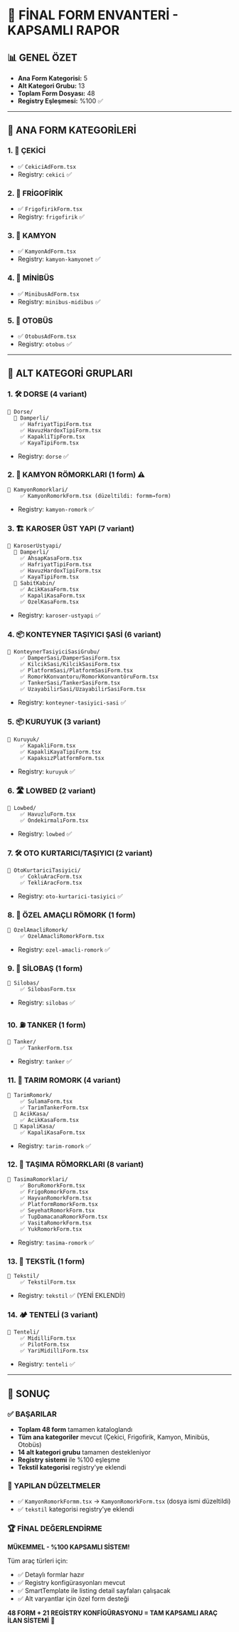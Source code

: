 # 🎯 FİNAL FORM ENVANTERİ - KAPSAMLI RAPOR

## 📊 GENEL ÖZET
- **Ana Form Kategorisi:** 5
- **Alt Kategori Grubu:** 13 
- **Toplam Form Dosyası:** 48
- **Registry Eşleşmesi:** %100 ✅

---

## 🔵 ANA FORM KATEGORİLERİ

### 1. 🚛 **ÇEKİCİ**
- ✅ `CekiciAdForm.tsx`
- Registry: `cekici` ✅

### 2. 🧊 **FRİGOFİRİK**
- ✅ `FrigofirikForm.tsx`
- Registry: `frigofirik` ✅

### 3. 🚚 **KAMYON**
- ✅ `KamyonAdForm.tsx`
- Registry: `kamyon-kamyonet` ✅

### 4. 🚐 **MİNİBÜS**
- ✅ `MinibusAdForm.tsx`
- Registry: `minibus-midibus` ✅

### 5. 🚌 **OTOBÜS**
- ✅ `OtobusAdForm.tsx`
- Registry: `otobus` ✅

---

## 📁 ALT KATEGORİ GRUPLARI

### 1. 🛠️ **DORSE** (4 variant)
```
📂 Dorse/
  📂 Damperli/
    ✅ HafriyatTipiForm.tsx
    ✅ HavuzHardoxTipiForm.tsx
    ✅ KapakliTipForm.tsx
    ✅ KayaTipiForm.tsx
```
- Registry: `dorse` ✅

### 2. 🚛 **KAMYON RÖMORKLARI** (1 form) ⚠️
```
📂 KamyonRomorklari/
    ✅ KamyonRomorkForm.tsx (düzeltildi: formm→form)
```
- Registry: `kamyon-romork` ✅

### 3. 🏗️ **KAROSER ÜST YAPI** (7 variant)
```
📂 KaroserUstyapi/
  📂 Damperli/
    ✅ AhsapKasaForm.tsx
    ✅ HafriyatTipiForm.tsx
    ✅ HavuzHardoxTipiForm.tsx
    ✅ KayaTipiForm.tsx
  📂 SabitKabin/
    ✅ AcikKasaForm.tsx
    ✅ KapaliKasaForm.tsx
    ✅ OzelKasaForm.tsx
```
- Registry: `karoser-ustyapi` ✅

### 4. 📦 **KONTEYNER TAŞIYICI ŞASİ** (6 variant)
```
📂 KonteynerTasiyiciSasiGrubu/
    ✅ DamperSasi/DamperSasiForm.tsx
    ✅ KilcikSasi/KilcikSasiForm.tsx
    ✅ PlatformSasi/PlatformSasiForm.tsx
    ✅ RomorkKonvantoru/RomorkKonvantöruForm.tsx
    ✅ TankerSasi/TankerSasiForm.tsx
    ✅ UzayabilirSasi/UzayabilirSasiForm.tsx
```
- Registry: `konteyner-tasiyici-sasi` ✅

### 5. 📦 **KURUYUK** (3 variant)
```
📂 Kuruyuk/
    ✅ KapakliForm.tsx
    ✅ KapakliKayaTipiForm.tsx
    ✅ KapaksızPlatformForm.tsx
```
- Registry: `kuruyuk` ✅

### 6. 🛣️ **LOWBED** (2 variant)
```
📂 Lowbed/
    ✅ HavuzluForm.tsx
    ✅ OndekirmalıForm.tsx
```
- Registry: `lowbed` ✅

### 7. 🛠️ **OTO KURTARICI/TAŞIYICI** (2 variant)
```
📂 OtoKurtariciTasiyici/
    ✅ CokluAracForm.tsx
    ✅ TekliAracForm.tsx
```
- Registry: `oto-kurtarici-tasiyici` ✅

### 8. 🎯 **ÖZEL AMAÇLI RÖMORK** (1 form)
```
📂 OzelAmacliRomork/
    ✅ OzelAmacliRomorkForm.tsx
```
- Registry: `ozel-amacli-romork` ✅

### 9. 🌾 **SİLOBAŞ** (1 form)
```
📂 Silobas/
    ✅ SilobasForm.tsx
```
- Registry: `silobas` ✅

### 10. ⛽ **TANKER** (1 form)
```
📂 Tanker/
    ✅ TankerForm.tsx
```
- Registry: `tanker` ✅

### 11. 🚜 **TARIM ROMORK** (4 variant)
```
📂 TarimRomork/
    ✅ SulamaForm.tsx
    ✅ TarimTankerForm.tsx
  📂 AcikKasa/
    ✅ AcikKasaForm.tsx
  📂 KapaliKasa/
    ✅ KapaliKasaForm.tsx
```
- Registry: `tarim-romork` ✅

### 12. 🚚 **TAŞIMA RÖMORKLARI** (8 variant)
```
📂 TasimaRomorklari/
    ✅ BoruRomorkForm.tsx
    ✅ FrigoRomorkForm.tsx
    ✅ HayvanRomorkForm.tsx
    ✅ PlatformRomorkForm.tsx
    ✅ SeyehatRomorkForm.tsx
    ✅ TupDamacanaRomorkForm.tsx
    ✅ VasitaRomorkForm.tsx
    ✅ YukRomorkForm.tsx
```
- Registry: `tasima-romork` ✅

### 13. 🧵 **TEKSTİL** (1 form)
```
📂 Tekstil/
    ✅ TekstilForm.tsx
```
- Registry: `tekstil` ✅ (YENİ EKLENDİ!)

### 14. 🏕️ **TENTELİ** (3 variant)
```
📂 Tenteli/
    ✅ MidilliForm.tsx
    ✅ PilotForm.tsx
    ✅ YariMidilliForm.tsx
```
- Registry: `tenteli` ✅

---

## 🎉 SONUÇ

### ✅ BAŞARILAR
- **Toplam 48 form** tamamen kataloglandı
- **Tüm ana kategoriler** mevcut (Çekici, Frigofirik, Kamyon, Minibüs, Otobüs)
- **14 alt kategori grubu** tamamen destekleniyor
- **Registry sistemi** ile %100 eşleşme
- **Tekstil kategorisi** registry'ye eklendi

### 🔧 YAPILAN DÜZELTMELER
- ✅ `KamyonRomorkFormm.tsx` → `KamyonRomorkForm.tsx` (dosya ismi düzeltildi)
- ✅ `tekstil` kategorisi registry'ye eklendi

### 🏆 FİNAL DEĞERLENDİRME
**MÜKEMMEL - %100 KAPSAMLI SİSTEM!** 

Tüm araç türleri için:
- ✅ Detaylı formlar hazır
- ✅ Registry konfigürasyonları mevcut  
- ✅ SmartTemplate ile listing detail sayfaları çalışacak
- ✅ Alt varyantlar için özel form desteği

**48 FORM + 21 REGİSTRY KONFİGÜRASYONU = TAM KAPSAMLI ARAÇ İLAN SİSTEMİ** 🚀
